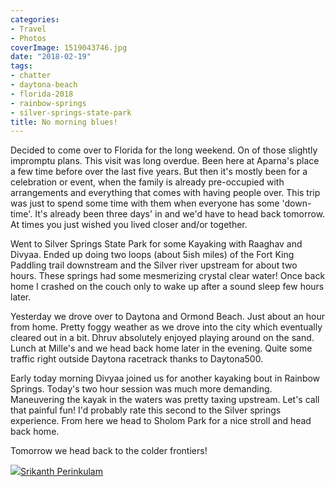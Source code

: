 ```yaml
---
categories:
- Travel
- Photos
coverImage: 1519043746.jpg
date: "2018-02-19"
tags:
- chatter
- daytona-beach
- florida-2018
- rainbow-springs
- silver-springs-state-park
title: No morning blues!
---
```


Decided to come over to Florida for the long weekend. On of those slightly impromptu plans. This visit was long overdue. Been here at Aparna's place a few time before over the last five years. But then it's mostly been for a celebration or event, when the family is already pre-occupied with arrangements and everything that comes with having people over. This trip was just to spend some time with them when everyone has some 'down-time'. It's already been three days' in and we'd have to head back tomorrow. At times you just wished you lived closer and/or together.

Went to Silver Springs State Park for some Kayaking with Raaghav and Divyaa. Ended up doing two loops (about 5ish miles) of the Fort King Paddling trail downstream and the Silver river upstream for about two hours. These springs had some mesmerizing crystal clear water! Once back home I crashed on the couch only to wake up after a sound sleep few hours later.

Yesterday we drove over to Daytona and Ormond Beach. Just about an hour from home. Pretty foggy weather as we drove into the city which eventually cleared out in a bit. Dhruv absolutely enjoyed playing around on the sand. Lunch at Mille's and we head back home later in the evening. Quite some traffic right outside Daytona racetrack thanks to Daytona500.

Early today morning Divyaa joined us for another kayaking bout in Rainbow Springs. Today's two hour session was much more demanding. Maneuvering the kayak in the waters was pretty taxing upstream. Let's call that painful fun! I'd probably rate this second to the Silver springs experience. From here we head to Sholom Park for a nice stroll and head back home.

Tomorrow we head back to the colder frontiers!

![](images/cropped-cropped-SP01-550afdebv1_site_icon.png)[Srikanth Perinkulam](https://srikanthperinkulam.com)

